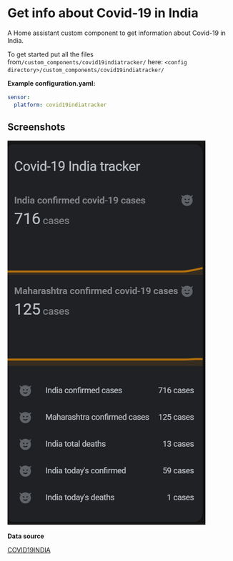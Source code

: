 # Get info about Covid-19 in India

A Home assistant custom component to get information about Covid-19 in India.

To get started put all the files from`/custom_components/covid19indiatracker/` here:
`<config directory>/custom_components/covid19indiatracker/`

**Example configuration.yaml:**

```yaml
sensor:
  platform: covid19indiatracker
```

## Screenshots

<img src="https://github.com/hemantkamalakar/Covid19IndiaTracker/blob/master/screenshot.png" alt="screenshot">


**Data source**

[COVID19INDIA](<https://github.com/covid19india/>)